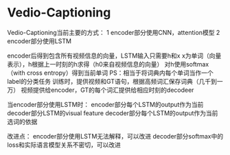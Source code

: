 # Vedio-Captioning

Vedio-Captioning当前主要的方式：
  1 encoder部分使用CNN，attention模型
  2 encoder部分使用LSTM
  
encoder后得到包含所有视频信息的向量，LSTM输入只需要h和x
x为单词（向量表示），h根据上一时刻的h求得（h0来自视频信息的向量）
对h使用softmax（with cross entropy）得到当前单词
  PS：相当于将词典内每个单词当作一个label的分类任务
训练时，提供视频和GT语句，根据高频词汇保存词典（几千到一万）
视频提供给encoder，GT的每个词汇提供给相应时刻的decodeer
  
当encoder部分使用LSTM时：
  encoder部分每个LSTM的output作为当前decoder部分LSTM的visual feature
  decoder部分每个LSTM的output作为当前选词的依据
  
改进点：
  encoder部分使用LSTM无法解释，可以改进
  decoder部分softmax中的loss和实际语言模型关系不密切，可以改进
